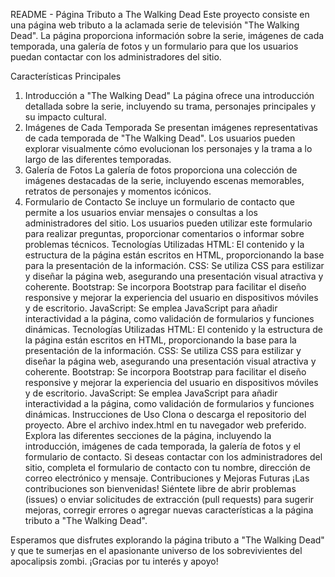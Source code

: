 
README - Página Tributo a The Walking Dead
Este proyecto consiste en una página web tributo a la aclamada serie de televisión "The Walking Dead". La página proporciona información sobre la serie, imágenes de cada temporada, una galería de fotos y un formulario para que los usuarios puedan contactar con los administradores del sitio.

Características Principales
1. Introducción a "The Walking Dead"
La página ofrece una introducción detallada sobre la serie, incluyendo su trama, personajes principales y su impacto cultural.
2. Imágenes de Cada Temporada
Se presentan imágenes representativas de cada temporada de "The Walking Dead". Los usuarios pueden explorar visualmente cómo evolucionan los personajes y la trama a lo largo de las diferentes temporadas.
3. Galería de Fotos
La galería de fotos proporciona una colección de imágenes destacadas de la serie, incluyendo escenas memorables, retratos de personajes y momentos icónicos.
4. Formulario de Contacto
Se incluye un formulario de contacto que permite a los usuarios enviar mensajes o consultas a los administradores del sitio. Los usuarios pueden utilizar este formulario para realizar preguntas, proporcionar comentarios o informar sobre problemas técnicos.
Tecnologías Utilizadas
HTML: El contenido y la estructura de la página están escritos en HTML, proporcionando la base para la presentación de la información.
CSS: Se utiliza CSS para estilizar y diseñar la página web, asegurando una presentación visual atractiva y coherente.
Bootstrap: Se incorpora Bootstrap para facilitar el diseño responsive y mejorar la experiencia del usuario en dispositivos móviles y de escritorio.
JavaScript: Se emplea JavaScript para añadir interactividad a la página, como validación de formularios y funciones dinámicas.
Tecnologías Utilizadas
HTML: El contenido y la estructura de la página están escritos en HTML, proporcionando la base para la presentación de la información.
CSS: Se utiliza CSS para estilizar y diseñar la página web, asegurando una presentación visual atractiva y coherente.
Bootstrap: Se incorpora Bootstrap para facilitar el diseño responsive y mejorar la experiencia del usuario en dispositivos móviles y de escritorio.
JavaScript: Se emplea JavaScript para añadir interactividad a la página, como validación de formularios y funciones dinámicas.
Instrucciones de Uso
Clona o descarga el repositorio del proyecto.
Abre el archivo index.html en tu navegador web preferido.
Explora las diferentes secciones de la página, incluyendo la introducción, imágenes de cada temporada, la galería de fotos y el formulario de contacto.
Si deseas contactar con los administradores del sitio, completa el formulario de contacto con tu nombre, dirección de correo electrónico y mensaje.
Contribuciones y Mejoras Futuras
¡Las contribuciones son bienvenidas! Siéntete libre de abrir problemas (issues) o enviar solicitudes de extracción (pull requests) para sugerir mejoras, corregir errores o agregar nuevas características a la página tributo a "The Walking Dead".

Esperamos que disfrutes explorando la página tributo a "The Walking Dead" y que te sumerjas en el apasionante universo de los sobrevivientes del apocalipsis zombi. ¡Gracias por tu interés y apoyo!
